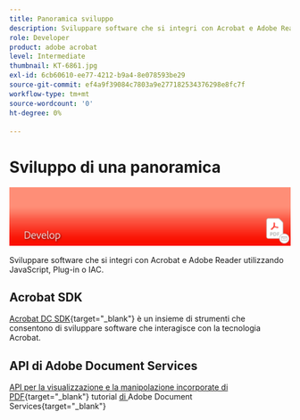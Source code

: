 ```yaml
---
title: Panoramica sviluppo
description: Sviluppare software che si integri con Acrobat e Adobe Reader utilizzando JavaScript, Plug-in o IAC
role: Developer
product: adobe acrobat
level: Intermediate
thumbnail: KT-6861.jpg
exl-id: 6cb60610-ee77-4212-b9a4-8e078593be29
source-git-commit: ef4a9f39084c7803a9e277182534376298e8fc7f
workflow-type: tm+mt
source-wordcount: '0'
ht-degree: 0%

---
```


# Sviluppo di una panoramica

![Acrobat Sviluppa immagine](../assets/Hero-Develop.png)

Sviluppare software che si integri con Acrobat e Adobe Reader utilizzando JavaScript, Plug-in o IAC.

## Acrobat SDK

[Acrobat DC SDK](https://www.adobe.io/apis/documentcloud/acrobat.html){target=&quot;_blank&quot;} è un insieme di strumenti che consentono di sviluppare software che interagisce con la tecnologia Acrobat.

## API di Adobe Document Services

[API per la visualizzazione e la manipolazione incorporate di PDF](https://www.adobe.io/apis/documentcloud/dcsdk/){target=&quot;_blank&quot;} tutorial
[ di ](https://experienceleague.adobe.com/docs/document-services/tutorials/overview.html)Adobe Document Services{target=&quot;_blank&quot;}
